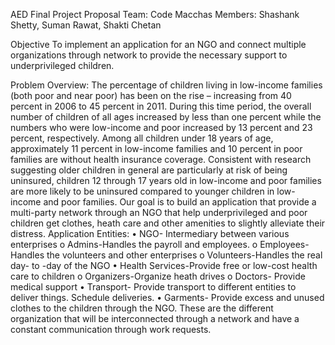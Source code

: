 AED Final Project Proposal
Team: Code Macchas
Members: Shashank Shetty, Suman Rawat, Shakti Chetan 

Objective
To implement an application for an NGO and connect multiple organizations through network to provide the necessary support to underprivileged children. 

Problem Overview:
The percentage of children living in low-income families (both poor and near poor) has been on the rise – increasing from 40 percent in 2006 to 45 percent in 2011. During this time period, the overall number of children of all ages increased by less than one percent while the numbers who were low-income and poor increased by 13 percent and 23 percent, respectively.
Among all children under 18 years of age, approximately 11 percent in low-income families and 10 percent in poor families are without health insurance coverage. Consistent with research suggesting older children in general are particularly at risk of being uninsured, children 12 through 17 years old in low-income and poor families are more likely to be uninsured compared to younger children in low-income and poor families.
Our goal is to build an application that provide a multi-party network through an NGO that help underprivileged and poor children get clothes, heath care and other amenities to slightly alleviate their distress. 
Application Entities:
•	NGO- Intermediary between various enterprises
  o	Admins-Handles the payroll and employees.
  o	Employees- Handles the volunteers and other enterprises
  o	Volunteers-Handles the real day- to -day of the NGO
•	Health Services-Provide free or low-cost health care to children
  o	Organizers-Organize heath drives
  o	Doctors- Provide medical support
•	Transport- Provide transport to different entities to deliver things. Schedule deliveries.
•	Garments- Provide excess and unused clothes to the children through the NGO.
These are the different organization that will be interconnected through a network and have a constant communication through work requests.

